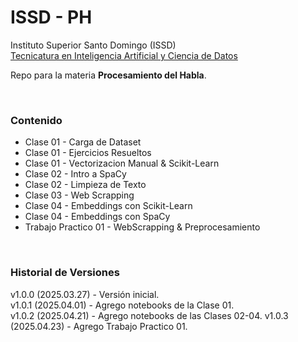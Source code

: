 # ISSD - PH

Instituto Superior Santo Domingo (ISSD)  
[Tecnicatura en Inteligencia Artificial y Ciencia de Datos](https://issd.edu.ar/es/inteligencia-artificial-ciencia-datos/)

Repo para la materia **Procesamiento del Habla**.

&nbsp;

### Contenido

- Clase 01 - Carga de Dataset
- Clase 01 - Ejercicios Resueltos
- Clase 01 - Vectorizacion Manual & Scikit-Learn
- Clase 02 - Intro a SpaCy
- Clase 02 - Limpieza de Texto
- Clase 03 - Web Scrapping
- Clase 04 - Embeddings con Scikit-Learn
- Clase 04 - Embeddings con SpaCy
- Trabajo Practico 01 - WebScrapping & Preprocesamiento

&nbsp;

### Historial de Versiones

v1.0.0 (2025.03.27) - Versión inicial.  
v1.0.1 (2025.04.01) - Agrego notebooks de la Clase 01.  
v1.0.2 (2025.04.21) - Agrego notebooks de las Clases 02-04.
v1.0.3 (2025.04.23) - Agrego Trabajo Practico 01.

&nbsp;
